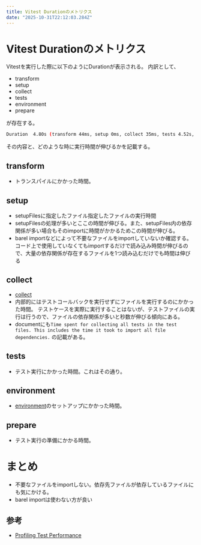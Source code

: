 ```yaml
---
title: Vitest Durationのメトリクス
date: "2025-10-31T22:12:03.284Z"
---
```


# Vitest Durationのメトリクス

Vitestを実行した際に以下のようにDurationが表示される。
内訳として、
- transform
- setup
- collect
- tests
- environment
- prepare

が存在する。

```bash
Duration  4.80s (transform 44ms, setup 0ms, collect 35ms, tests 4.52s, environment 0ms, prepare 81ms)
```

その内容と、どのような時に実行時間が伸びるかを記載する。

## transform
- トランスパイルにかかった時間。

## setup
- setupFilesに指定したファイル指定したファイルの実行時間
- setupFilesの処理が多いとここの時間が伸びる。また、setupFiles内の依存関係が多い場合もそのimportに時間がかかるためこの時間が伸びる。
- barel importなどによって不要なファイルをimportしていないか確認する。コード上で使用していなくてもimportするだけで読み込み時間が伸びるので、大量の依存関係が存在するファイルを1つ読み込むだけでも時間は伸びる

## collect
- [collect](https://github.com/vitest-dev/vitest/blob/2e7b2b8b98dafc047a3bf2fc0422076ca5e346fa/docs/advanced/api/vitest.md#collect) 
- 内部的にはテストコールバックを実行せずにファイルを実行するのにかかった時間。
テストケースを実際に実行することはないが、テストファイルの実行は行うので、ファイルの依存関係が多いと秒数が伸びる傾向にある。
- documentにも`Time spent for collecting all tests in the test files. This includes the time it took to import all file dependencies.` の記載がある。

## tests
- テスト実行にかかった時間。これはその通り。

## environment
- [environment](https://vitest.dev/config/#environment)のセットアップにかかった時間。

## prepare
- テスト実行の準備にかかる時間。

# まとめ
- 不要なファイルをimportしない。依存先ファイルが依存しているファイルにも気にかける。
- barel importは使わない方が良い

## 参考
- [Profiling Test Performance](https://vitest.dev/guide/profiling-test-performance.html#profiling-test-performance)